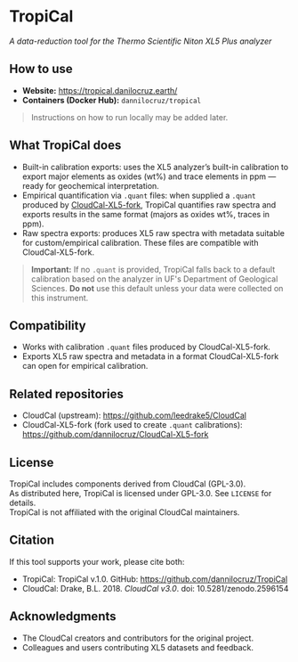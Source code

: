 # TropiCal
*A data-reduction tool for the Thermo Scientific Niton XL5 Plus analyzer*

## How to use
- **Website:** https://tropical.danilocruz.earth/
- **Containers (Docker Hub):** `dannilocruz/tropical`

> Instructions on how to run locally may be added later.

## What TropiCal does
- Built-in calibration exports: uses the XL5 analyzer’s built-in calibration to export major elements as oxides (wt%) and trace elements in ppm — ready for geochemical interpretation.
- Empirical quantification via `.quant` files: when supplied a `.quant` produced by [CloudCal-XL5-fork](https://github.com/dannilocruz/CloudCal-XL5-fork), TropiCal quantifies raw spectra and exports results in the same format (majors as oxides wt%, traces in ppm).
- Raw spectra exports: produces XL5 raw spectra with metadata suitable for custom/empirical calibration. These files are compatible with CloudCal-XL5-fork.

> **Important:** If no `.quant` is provided, TropiCal falls back to a default calibration based on the analyzer in UF's Department of Geological Sciences. **Do not** use this default unless your data were collected on this instrument.

## Compatibility
- Works with calibration `.quant` files produced by CloudCal-XL5-fork.
- Exports XL5 raw spectra and metadata in a format CloudCal-XL5-fork can open for empirical calibration.

## Related repositories
- CloudCal (upstream): https://github.com/leedrake5/CloudCal
- CloudCal-XL5-fork (fork used to create `.quant` calibrations): https://github.com/dannilocruz/CloudCal-XL5-fork

## License
TropiCal includes components derived from CloudCal (GPL-3.0).  
As distributed here, TropiCal is licensed under GPL-3.0. See `LICENSE` for details.  
TropiCal is not affiliated with the original CloudCal maintainers.

## Citation
If this tool supports your work, please cite both:
- TropiCal: TropiCal v.1.0. GitHub: https://github.com/dannilocruz/TropiCal
- CloudCal: Drake, B.L. 2018. *CloudCal v3.0*. doi: 10.5281/zenodo.2596154

## Acknowledgments
- The CloudCal creators and contributors for the original project.
- Colleagues and users contributing XL5 datasets and feedback.
